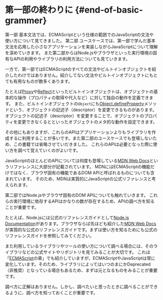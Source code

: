 # 第一部の終わりに {#end-of-basic-grammer}

第一部 基本文法では、ECMAScriptという仕様の範囲でのJavaScriptの文法や使い方について見てきました。
第二部 ユースケースでは、第一部で学んだ基本文法を応用した小さなアプリケーションを実装しながらJavaScriptについて理解を深めていきます。
また第二部からはNode.jsやブラウザといった実行環境の固有なAPIの利用やライブラリの利用方法についても見ていきます。

一方で、第一部ではECMAScriptのすべての文法やビルトインオブジェクトを紹介したわけではありません。紹介してない文法やビルトインオブジェクトにもとても有用なものが数多くあります。

たとえば[Proxy][]や[Reflect][]といったビルトインオブジェクトは、オブジェクトの基本的な操作（プロパティの取得や代入など）に対して独自の動作を定義できます。
また、ビルトインオブジェクトの`Object`にも[Object.defineProperty][]メソッドという、オブジェクトの記述子（descriptor）を変更できるものがあります。
オブジェクトの記述子（descriptor）を変更することで、オブジェクトのプロパティを変更できなくるとといったオブジェクトのメタ的な動作を設定できます。

その他にもありますが、これらのAPIはアプリケーションよりもライブラリを作成するに利用することが多いです。また第二部のユースケースでも登場しないため、この書籍では省略させていだきました。
これらのAPIは必要となった際に使い方を調べて覚えていくのがよいです。

JavaScriptのほとんどのAPIについては何度も登場している[MDN Web Docs][]というリファレンスに大部分が記載されています。
MDNにはECMAScriptの機能だけではなく、ブラウザ固有の機能であるDOM APIと呼ばれるものについても含まれています。
そのため、MDNは実質的にJavaScriptの公式リファレンスと考えられます。

第二部ではNode.jsやブラウザ固有のDOM APIについても触れていきます。
これらの実行環境に依存するAPIはかなりの数が存在するため、APIの調べ方を知ることが重要です。

たとえば、Node.jsには公式のリファレンスガイドとして[Node.js Documentation][]があります。ブラウザならば先ほども紹介した[MDN Web Docs][]が実質的な公式のリファレンスガイドです。まずは使い方を知るためにも公式のリファレンスガイドを参照してみてください。

また利用しているライブラリやツールの使い方について調べる場合には、そのライブラリなどの公式サイトやリポジトリを見てみることが大切です。
これは「[ECMAScript][]の章」でも紹介していますが、ECMAScriptやJavaScriptは常に変化しています。そのため、ライブラリによってはいつのまにかDeprecated（非推奨）となっている場合もあるため、まずは元となるものをみることが重要です。

調べ方に正解はありません。しかし、調べたいと思ったときに調べることができるように、調べ方を知っておくことが重要です。

[ECMAScript]: ../ECMAScript/README.md
[Proxy]: https://developer.mozilla.org/ja/docs/Web/JavaScript/Reference/Global_Objects/Proxy
[Reflect]: https://developer.mozilla.org/ja/docs/Web/JavaScript/Reference/Global_Objects/Reflect
[Object.defineProperty]: https://developer.mozilla.org/ja/docs/Web/JavaScript/Reference/Global_Objects/Object/defineProperty
[TypedArray]: https://developer.mozilla.org/ja/docs/Web/JavaScript/Reference/Global_Objects/TypedArray
[MDN Web Docs]: https://developer.mozilla.org/ja/  "MDN Web Docs"
[Node.js Documentation]: https://nodejs.org/api/